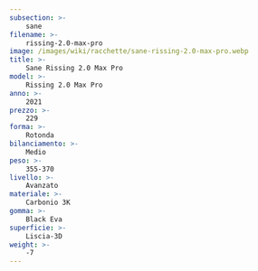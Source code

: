 ```yaml
---
subsection: >-
    sane
filename: >-
    rissing-2.0-max-pro
image: /images/wiki/racchette/sane-rissing-2.0-max-pro.webp
title: >-
    Sane Rissing 2.0 Max Pro
model: >-
    Rissing 2.0 Max Pro
anno: >-
    2021
prezzo: >-
    229
forma: >-
    Rotonda
bilanciamento: >-
    Medio
peso: >-
    355-370
livello: >-
    Avanzato
materiale: >-
    Carbonio 3K
gomma: >-
    Black Eva
superficie: >-
    Liscia-3D
weight: >-
    -7
---
```

